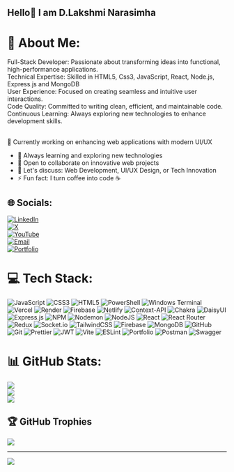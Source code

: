 ## Hello👋 I am D.Lakshmi Narasimha

# 💫 About Me:
Full-Stack Developer: Passionate about transforming ideas into functional, high-performance applications.<br>Technical Expertise: Skilled in HTML5, Css3, JavaScript, React, Node.js, Express.js and MongoDB<br>User Experience: Focused on creating seamless and intuitive user interactions.<br>Code Quality: Committed to writing clean, efficient, and maintainable code.<br>Continuous Learning: Always exploring new technologies to enhance development skills.<br><br>

🔭 Currently working on enhancing web applications with modern UI/UX
- 🌱 Always learning and exploring new technologies
- 👯 Open to collaborate on innovative web projects
- 💬 Let's discuss: Web Development, UI/UX Design, or Tech Innovation
- ⚡ Fun fact: I turn coffee into code ☕



## 🌐 Socials:
[![LinkedIn](https://img.shields.io/badge/LinkedIn-%230077B5.svg?logo=linkedin&logoColor=white)](https://www.linkedin.com/in/devadurgam-l-n/)  
[![X](https://img.shields.io/badge/X-black.svg?logo=X&logoColor=white)](https://x.com/DNL728803?t=N1c9Xp94Q75twiblv_ywXw&s=09)  
[![YouTube](https://img.shields.io/badge/YouTube-%23FF0000.svg?logo=YouTube&logoColor=white)](https://youtube.com/@chilllife185?si=1N2kcIJDAQqwi14G)  
[![Email](https://img.shields.io/badge/Email-D14836?logo=gmail&logoColor=white)](mailto:narasimha34327@gmail.com)  
[![Portfolio](https://img.shields.io/badge/Portfolio-%23000000.svg?logo=firefox&logoColor=white)](https://tranquil-starlight-3a4ca6.netlify.app/)  

# 💻 Tech Stack:
![JavaScript](https://img.shields.io/badge/javascript-%23323330.svg?style=for-the-badge&logo=javascript&logoColor=%23F7DF1E) ![CSS3](https://img.shields.io/badge/css3-%231572B6.svg?style=for-the-badge&logo=css3&logoColor=white) ![HTML5](https://img.shields.io/badge/html5-%23E34F26.svg?style=for-the-badge&logo=html5&logoColor=white) ![PowerShell](https://img.shields.io/badge/PowerShell-%235391FE.svg?style=for-the-badge&logo=powershell&logoColor=white) ![Windows Terminal](https://img.shields.io/badge/Windows%20Terminal-%234D4D4D.svg?style=for-the-badge&logo=windows-terminal&logoColor=white) ![Vercel](https://img.shields.io/badge/vercel-%23000000.svg?style=for-the-badge&logo=vercel&logoColor=white) ![Render](https://img.shields.io/badge/Render-%46E3B7.svg?style=for-the-badge&logo=render&logoColor=white) ![Firebase](https://img.shields.io/badge/firebase-%23039BE5.svg?style=for-the-badge&logo=firebase) ![Netlify](https://img.shields.io/badge/netlify-%23000000.svg?style=for-the-badge&logo=netlify&logoColor=#00C7B7) ![Context-API](https://img.shields.io/badge/Context--Api-000000?style=for-the-badge&logo=react) ![Chakra](https://img.shields.io/badge/chakra-%234ED1C5.svg?style=for-the-badge&logo=chakraui&logoColor=white) ![DaisyUI](https://img.shields.io/badge/daisyui-5A0EF8?style=for-the-badge&logo=daisyui&logoColor=white) ![Express.js](https://img.shields.io/badge/express.js-%23404d59.svg?style=for-the-badge&logo=express&logoColor=%2361DAFB) ![NPM](https://img.shields.io/badge/NPM-%23CB3837.svg?style=for-the-badge&logo=npm&logoColor=white) ![Nodemon](https://img.shields.io/badge/NODEMON-%23323330.svg?style=for-the-badge&logo=nodemon&logoColor=%BBDEAD) ![NodeJS](https://img.shields.io/badge/node.js-6DA55F?style=for-the-badge&logo=node.js&logoColor=white) ![React](https://img.shields.io/badge/react-%2320232a.svg?style=for-the-badge&logo=react&logoColor=%2361DAFB) ![React Router](https://img.shields.io/badge/React_Router-CA4245?style=for-the-badge&logo=react-router&logoColor=white) ![Redux](https://img.shields.io/badge/redux-%23593d88.svg?style=for-the-badge&logo=redux&logoColor=white) ![Socket.io](https://img.shields.io/badge/Socket.io-black?style=for-the-badge&logo=socket.io&badgeColor=010101) ![TailwindCSS](https://img.shields.io/badge/tailwindcss-%2338B2AC.svg?style=for-the-badge&logo=tailwind-css&logoColor=white) ![Firebase](https://img.shields.io/badge/firebase-a08021?style=for-the-badge&logo=firebase&logoColor=ffcd34) ![MongoDB](https://img.shields.io/badge/MongoDB-%234ea94b.svg?style=for-the-badge&logo=mongodb&logoColor=white) ![GitHub](https://img.shields.io/badge/github-%23121011.svg?style=for-the-badge&logo=github&logoColor=white) ![Git](https://img.shields.io/badge/git-%23F05033.svg?style=for-the-badge&logo=git&logoColor=white) ![Prettier](https://img.shields.io/badge/prettier-%23F7B93E.svg?style=for-the-badge&logo=prettier&logoColor=black) ![JWT](https://img.shields.io/badge/JWT-black?style=for-the-badge&logo=JSON%20web%20tokens) ![Vite](https://img.shields.io/badge/vite-%23646CFF.svg?style=for-the-badge&logo=vite&logoColor=white) ![ESLint](https://img.shields.io/badge/ESLint-4B3263?style=for-the-badge&logo=eslint&logoColor=white) ![Portfolio](https://img.shields.io/badge/Portfolio-%23000000.svg?style=for-the-badge&logo=firefox&logoColor=#FF7139) ![Postman](https://img.shields.io/badge/Postman-FF6C37?style=for-the-badge&logo=postman&logoColor=white) ![Swagger](https://img.shields.io/badge/-Swagger-%23Clojure?style=for-the-badge&logo=swagger&logoColor=white)
# 📊 GitHub Stats:
![](https://github-readme-stats.vercel.app/api?username=narasimhaDln&theme=dark&hide_border=false&include_all_commits=false&count_private=false)<br/>
![](https://nirzak-streak-stats.vercel.app/?user=narasimhaDln&theme=dark&hide_border=false)<br/>
![](https://github-readme-stats.vercel.app/api/top-langs/?username=narasimhaDln&theme=dark&hide_border=false&include_all_commits=false&count_private=false&layout=compact)

## 🏆 GitHub Trophies
![](https://github-profile-trophy.vercel.app/?username=narasimhaDln&theme=radical&no-frame=false&no-bg=true&margin-w=4)

---
[![](https://visitcount.itsvg.in/api?id=narasimhaDln&icon=0&color=0)](https://visitcount.itsvg.in)

<!-- Proudly created with GPRM ( https://gprm.itsvg.in ) -->
